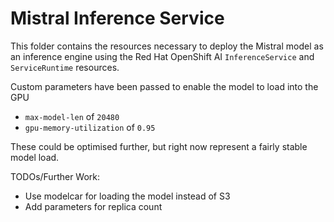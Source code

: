 # Mistral Inference Service

This folder contains the resources necessary to deploy the Mistral model as an
inference engine using the Red Hat OpenShift AI `InferenceService` and 
`ServiceRuntime` resources.

Custom parameters have been passed to enable the model to load into the GPU

* `max-model-len` of `20480`
* `gpu-memory-utilization` of `0.95`

These could be optimised further, but right now represent a fairly stable
model load.

TODOs/Further Work:
* Use modelcar for loading the model instead of S3
* Add parameters for replica count